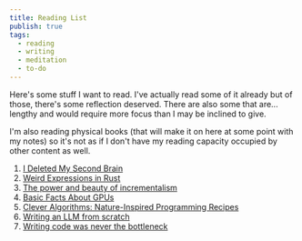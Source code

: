 ```yaml
---
title: Reading List
publish: true
tags:
  - reading
  - writing
  - meditation
  - to-do
---
```

Here's some stuff I want to read. I've actually read some of it already but of those, there's some reflection deserved. There are also some that are... lengthy and would require more focus than I may be inclined to give.

I'm also reading physical books (that will make it on here at some point with my notes) so it's not as if I don't have my reading capacity occupied by other content as well.

1. [I Deleted My Second Brain](https://medium.com/westenberg/i-deleted-my-second-brain-b7a65bce3717)
2. [Weird Expressions in Rust](https://www.wakunguma.com/blog/rust-weird-expr)
3. [The power and beauty of incrementalism](https://supernuclear.substack.com/p/the-power-and-beauty-of-incrementalism)
4. [Basic Facts About GPUs](https://damek.github.io/random/basic-facts-about-gpus/)
5. [Clever Algorithms: Nature-Inspired Programming Recipes](https://cleveralgorithms.com/)
6. [Writing an LLM from scratch](https://www.gilesthomas.com/2024/12/llm-from-scratch-1)
7. [Writing code was never the bottleneck](https://ordep.dev/posts/writing-code-was-never-the-bottleneck)

